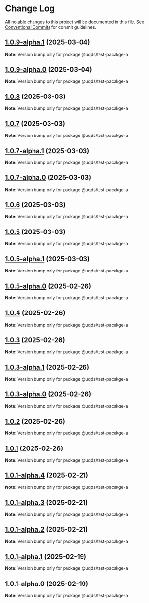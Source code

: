 # Change Log

All notable changes to this project will be documented in this file.
See [Conventional Commits](https://conventionalcommits.org) for commit guidelines.

## [1.0.9-alpha.1](https://github.com/uq-its-ss/design-system-test/compare/@uqds/test-pacakge-a@1.0.9-alpha.0...@uqds/test-pacakge-a@1.0.9-alpha.1) (2025-03-04)

**Note:** Version bump only for package @uqds/test-pacakge-a





## [1.0.9-alpha.0](https://github.com/uq-its-ss/design-system-test/compare/@uqds/test-pacakge-a@1.0.8...@uqds/test-pacakge-a@1.0.9-alpha.0) (2025-03-04)

**Note:** Version bump only for package @uqds/test-pacakge-a





## [1.0.8](https://github.com/uq-its-ss/design-system-test/compare/@uqds/test-pacakge-a@1.0.7-alpha.1...@uqds/test-pacakge-a@1.0.8) (2025-03-03)

**Note:** Version bump only for package @uqds/test-pacakge-a





## [1.0.7](https://github.com/uq-its-ss/design-system-test/compare/@uqds/test-pacakge-a@1.0.7-alpha.1...@uqds/test-pacakge-a@1.0.7) (2025-03-03)

**Note:** Version bump only for package @uqds/test-pacakge-a





## [1.0.7-alpha.1](https://github.com/uq-its-ss/design-system-test/compare/@uqds/test-pacakge-a@1.0.7-alpha.0...@uqds/test-pacakge-a@1.0.7-alpha.1) (2025-03-03)

**Note:** Version bump only for package @uqds/test-pacakge-a





## [1.0.7-alpha.0](https://github.com/uq-its-ss/design-system-test/compare/@uqds/test-pacakge-a@1.0.6...@uqds/test-pacakge-a@1.0.7-alpha.0) (2025-03-03)

**Note:** Version bump only for package @uqds/test-pacakge-a





## [1.0.6](https://github.com/uq-its-ss/design-system-test/compare/@uqds/test-pacakge-a@1.0.5-alpha.1...@uqds/test-pacakge-a@1.0.6) (2025-03-03)

**Note:** Version bump only for package @uqds/test-pacakge-a





## [1.0.5](https://github.com/uq-its-ss/design-system-test/compare/@uqds/test-pacakge-a@1.0.5-alpha.1...@uqds/test-pacakge-a@1.0.5) (2025-03-03)

**Note:** Version bump only for package @uqds/test-pacakge-a





## [1.0.5-alpha.1](https://github.com/uq-its-ss/design-system-test/compare/@uqds/test-pacakge-a@1.0.5-alpha.0...@uqds/test-pacakge-a@1.0.5-alpha.1) (2025-03-03)

**Note:** Version bump only for package @uqds/test-pacakge-a





## [1.0.5-alpha.0](https://github.com/uq-its-ss/design-system-test/compare/@uqds/test-pacakge-a@1.0.4...@uqds/test-pacakge-a@1.0.5-alpha.0) (2025-02-26)

**Note:** Version bump only for package @uqds/test-pacakge-a





## [1.0.4](https://github.com/uq-its-ss/design-system-test/compare/@uqds/test-pacakge-a@1.0.3-alpha.1...@uqds/test-pacakge-a@1.0.4) (2025-02-26)

**Note:** Version bump only for package @uqds/test-pacakge-a





## [1.0.3](https://github.com/uq-its-ss/design-system-test/compare/@uqds/test-pacakge-a@1.0.3-alpha.1...@uqds/test-pacakge-a@1.0.3) (2025-02-26)

**Note:** Version bump only for package @uqds/test-pacakge-a





## [1.0.3-alpha.1](https://github.com/uq-its-ss/design-system-test/compare/@uqds/test-pacakge-a@1.0.3-alpha.0...@uqds/test-pacakge-a@1.0.3-alpha.1) (2025-02-26)

**Note:** Version bump only for package @uqds/test-pacakge-a





## [1.0.3-alpha.0](https://github.com/uq-its-ss/design-system-test/compare/@uqds/test-pacakge-a@1.0.2...@uqds/test-pacakge-a@1.0.3-alpha.0) (2025-02-26)

**Note:** Version bump only for package @uqds/test-pacakge-a





## [1.0.2](https://github.com/uq-its-ss/design-system-test/compare/@uqds/test-pacakge-a@1.0.1-alpha.4...@uqds/test-pacakge-a@1.0.2) (2025-02-26)

**Note:** Version bump only for package @uqds/test-pacakge-a





## [1.0.1](https://github.com/uq-its-ss/design-system-test/compare/@uqds/test-pacakge-a@1.0.1-alpha.4...@uqds/test-pacakge-a@1.0.1) (2025-02-26)

**Note:** Version bump only for package @uqds/test-pacakge-a





## [1.0.1-alpha.4](https://github.com/uq-its-ss/design-system-test/compare/@uqds/test-pacakge-a@1.0.1-alpha.3...@uqds/test-pacakge-a@1.0.1-alpha.4) (2025-02-21)

**Note:** Version bump only for package @uqds/test-pacakge-a





## [1.0.1-alpha.3](https://github.com/uq-its-ss/design-system-test/compare/@uqds/test-pacakge-a@1.0.1-alpha.2...@uqds/test-pacakge-a@1.0.1-alpha.3) (2025-02-21)

**Note:** Version bump only for package @uqds/test-pacakge-a





## [1.0.1-alpha.2](https://github.com/uq-its-ss/design-system-test/compare/@uqds/test-pacakge-a@1.0.1-alpha.1...@uqds/test-pacakge-a@1.0.1-alpha.2) (2025-02-21)

**Note:** Version bump only for package @uqds/test-pacakge-a





## [1.0.1-alpha.1](https://github.com/uq-its-ss/design-system-test/compare/@uqds/test-pacakge-a@1.0.1-alpha.0...@uqds/test-pacakge-a@1.0.1-alpha.1) (2025-02-19)

**Note:** Version bump only for package @uqds/test-pacakge-a





## 1.0.1-alpha.0 (2025-02-19)

**Note:** Version bump only for package @uqds/test-pacakge-a
